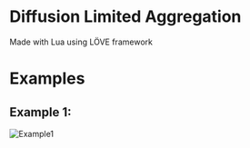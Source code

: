 # Diffusion Limited Aggregation
Made with Lua using LÖVE framework

# Examples
## Example 1:
![Example1](https://github.com/truew1n/Diffusion-Limited-Aggregation-Lua/assets/48839784/64f41e93-ee34-45b7-aaa6-d5ed703ed684)
